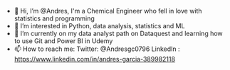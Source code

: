 - 👋 Hi, I’m @Andres, I'm a Chemical Engineer who fell in love with statistics and programming
- 👀 I’m interested in Python, data analysis, statistics and ML
- 🌱 I’m currently on my data analyst path on Dataquest and learning how to use Git and Power BI in Udemy
- 📫 How to reach me:
Twitter: @Andresgc0796
LinkedIn : https://www.linkedin.com/in/andres-garcia-389982118

<!---
Andresgacor/Andresgacor is a ✨ special ✨ repository because its `README.md` (this file) appears on your GitHub profile.
You can click the Preview link to take a look at your changes.
--->
